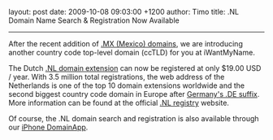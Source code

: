 layout: post
date: 2009-10-08 09:03:00 +1200
author: Timo
title: .NL Domain Name Search & Registration Now Available


----

After the recent addition of [.MX (Mexico) domains](https://iwantmyname.com/domains/mx-mexican-domain-name-registration-for-mexico ".MX Domain Extension - Mexico"), we are introducing another country code top-level domain (ccTLD) for you at iWantMyName.

The Dutch [.NL domain extension](https://iwantmyname.com/domains/nl-dutch-domain-name-registration-for-netherlands ".NL Domain Extension - Netherlands") can now be registered at only $19.00 USD / year. With 3.5 million total registrations, the web address of the Netherlands is one of the top 10 domain extensions worldwide and the second biggest country code domain in Europe after [Germany's .DE suffix](https://iwantmyname.com/domains/de-german-domain-name-registration-for-germany ".DE German Domain Extension"). More information can be found at the official [.NL registry](http://sidn.nl/ ".NL Domain Registry") website.

Of course, the .NL domain search and registration is also available through our [iPhone DomainApp](https://iwantmyname.com/iphone).
